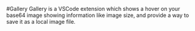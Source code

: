 #Gallery
Gallery is a VSCode extension which shows a hover on your base64 image showing information like image size, and provide a way to save it as a local image file.
